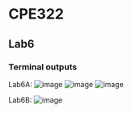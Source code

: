 # CPE322
## Lab6
### Terminal outputs

Lab6A:
![image](https://github.com/user-attachments/assets/ab107149-20f4-4b94-9a4f-ecb2d1b957bc)
![image](https://github.com/user-attachments/assets/863c1dfa-cb34-42bb-bbe2-408299788f1b)
![image](https://github.com/user-attachments/assets/d0e1f190-84e5-4d77-8430-4fe44e937c8e)

Lab6B:
![image](https://github.com/user-attachments/assets/10143825-9430-4b22-b683-2d6434c5e9ce)
